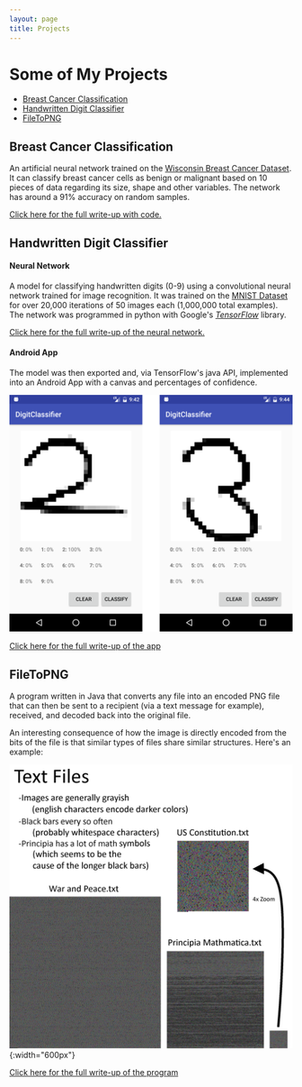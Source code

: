 ```yaml
---
layout: page
title: Projects
---
```

# Some of My Projects
* [Breast Cancer Classification](#breast-cancer-classification)
* [Handwritten Digit Classifier](#handwritten-digit-classifier)
* [FileToPNG](#filetopng)

## Breast Cancer Classification
An artificial neural network trained on the [Wisconsin Breast Cancer Dataset](https://archive.ics.uci.edu/ml/datasets/breast+cancer+wisconsin+(original)). It can classify breast cancer cells as benign or malignant based on 10 pieces of data regarding its size, shape and other variables. The network has around a 91% accuracy on random samples.

[Click here for the full write-up with code.](/2017/06/15/breast-cancer-classification)

## Handwritten Digit Classifier
#### Neural Network
A model for classifying handwritten digits (0-9) using a convolutional neural network trained for image recognition. It was trained on the [MNIST Dataset](http://yann.lecun.com/exdb/mnist/) for over 20,000 iterations of 50 images each (1,000,000 total examples). The network was programmed in python with Google's [*TensorFlow*](https://www.tensorflow.org/) library.

[Click here for the full write-up of the neural network.](/2016/12/28/digit-classifier-network)

#### Android App
The model was then exported and, via TensorFlow's java API, implemented into an Android App with a canvas and percentages of confidence.

![Two & Six Example](/assets/test_digit-classifier.png)

[Click here for the full write-up of the app](/2016/04/15/digit-classifier-app)

## FileToPNG
A program written in Java that converts any file into an encoded PNG file that can then be sent to a recipient (via a text message for example), received, and decoded back into the original file.

An interesting consequence of how the image is directly encoded from the bits of the file is that similar types of files share similar structures. Here's an example:

![Text in FileToPNG](/assets/text_filetopng.png){:width="600px"}

<!-- ##### What a random file looks like for comparison:
![Random Noise](/assets/random_filetopng.png){:width="500px"} -->

[Click here for the full write-up of the program](/2016/09/12/filetopng)
